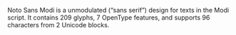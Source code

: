 Noto Sans Modi is a unmodulated (“sans serif”) design for texts in the Modi script. It contains 209 glyphs, 7 OpenType features, and supports 96 characters from 2 Unicode blocks.